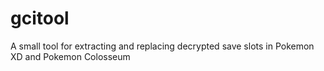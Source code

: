 # gcitool
A small tool for extracting and replacing decrypted save slots in Pokemon XD and Pokemon Colosseum

